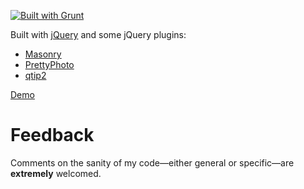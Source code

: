 [![Built with Grunt](https://cdn.gruntjs.com/builtwith.png)](http://gruntjs.com/)

Built with [jQuery](http://jquery.com/ "jQuery: The Write Less, Do More, JavaScript Library") and some jQuery plugins: 
  * [Masonry](http://masonry.desandro.com/ "jQuery Masonry")
  * [PrettyPhoto](http://www.no-margin-for-errors.com/projects/prettyphoto-jquery-lightbox-clone/ "jQuery lightbox for images, videos, YouTube, iframes, ajax | Stéphane Caron – No Margin For Errors")
  * [qtip2](http://craigsworks.com/projects/qtip2/ "qTip2 - Pretty powerful tooltips")

[Demo](http://www.telecommutetojuryduty.com/flickr-masonry/)

# Feedback
Comments on the sanity of my code—either general or specific—are **extremely** welcomed.
